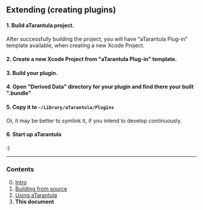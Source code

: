 
## Extending (creating plugins) ##

#### 1. Build aTarantula project. ####

After successfully building the project, you will have "aTarantula Plug-in" template available, when
creating a new Xcode Project.

#### 2. Create a new Xcode Project from "aTarantula Plug-in" template. ####

#### 3. Build your plugin. ####

#### 4. Open "Derived Data" directory for your plugin and find there your built ".bundle" ####

#### 5. Copy it to `~/Library/aTarantula/Plugins` ####

Or, it may be better to symlink it, if you intend to develop continuously.

#### 6. Start up aTarantula ####

:)

-----

### Contents ###

0. [Intro](/README.md)
1. [Building from source](/docs/building.md)
2. [Using aTarantula](/docs/using.md)
3. **This document**
